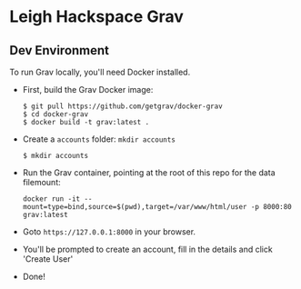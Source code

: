 # Leigh Hackspace Grav


## Dev Environment

To run Grav locally, you'll need Docker installed. 

* First, build the Grav Docker image: 

    ```console
    $ git pull https://github.com/getgrav/docker-grav
    $ cd docker-grav
    $ docker build -t grav:latest .
    ```
* Create a `accounts` folder: `mkdir accounts`

    ```console
    $ mkdir accounts
    ```

* Run the Grav container, pointing at the root of this repo for the data filemount: 

    ```console
    docker run -it --mount=type=bind,source=$(pwd),target=/var/www/html/user -p 8000:80 grav:latest
    ```
* Goto `https://127.0.0.1:8000` in your browser.
* You'll be prompted to create an account, fill in the details and click 'Create User'
* Done!